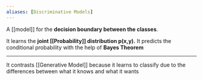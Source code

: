 ```yaml
---
aliases: [Discriminative Models]
---
```


A [[model]] ‌for the **decision boundary between the classes**.

It learns the **joint [[Probability]] distribution p(x,y).** It predicts the conditional probability with the help of **Bayes Theorem**

---

It contrasts [[Generative Model]] because it learns to classify due to the differences between what it knows and what it wants
